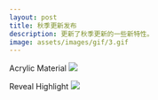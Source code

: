 ```yaml
---
layout: post
title: 秋季更新发布
description: 更新了秋季更新的一些新特性。
image: assets/images/gif/3.gif
---
```


Acrylic Material
![]({{site.url}}/{{site.baseurl}}/assets/images/gif/1.gif)

Reveal Highlight
![]({{site.url}}/{{site.baseurl}}/assets/images/gif/2.gif)